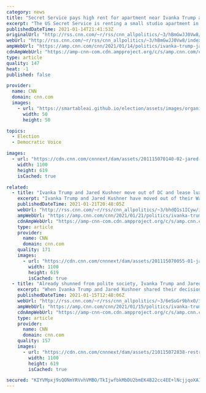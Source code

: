 ```yaml
---
category: news
title: "Secret Service pays high rent for apartment near Ivanka Trump and Jared Kushner's home for toilets and office space for agents"
excerpt: "The US Secret Service is renting a small studio apartment in Washington, DC, near the home of Jared Kushner and Ivanka Trump, a source with knowledge of the service's activities told CNN on Thursday, in order for agents to use the bathroom and have office space.\n    \n"
publishedDateTime: 2021-01-14T21:41:53Z
originalUrl: "http://rss.cnn.com/~r/rss/cnn_allpolitics/~3/hBmGwJJ0Vw8/index.html"
webUrl: "http://rss.cnn.com/~r/rss/cnn_allpolitics/~3/hBmGwJJ0Vw8/index.html"
ampWebUrl: "https://amp.cnn.com/cnn/2021/01/14/politics/ivanka-trump-jared-kushner-bathroom-secret-service/index.html"
cdnAmpWebUrl: "https://amp-cnn-com.cdn.ampproject.org/c/s/amp.cnn.com/cnn/2021/01/14/politics/ivanka-trump-jared-kushner-bathroom-secret-service/index.html"
type: article
quality: 147
heat: -1
published: false

provider:
  name: CNN
  domain: cnn.com
  images:
    - url: "https://smartableai.github.io/election/assets/images/organizations/cnn.com-50x50.jpg"
      width: 50
      height: 50

topics:
  - Election
  - Democratic Voice

images:
  - url: "https://cdn.cnn.com/cnnnext/dam/assets/201115070140-02-jared-kushner-ivanka-trump-file-super-tease.jpg"
    width: 1100
    height: 619
    isCached: true

related:
  - title: "Ivanka Trump and Jared Kushner move out of DC and lease luxury condo in Miami "
    excerpt: "Ivanka Trump and Jared Kushner have moved out of their Washington, DC, home, and have signed a one-year lease on a luxury condo in Miami at the Arte, an expensive oceanfront residential building, a source familiar with the couple's move confirmed to CNN.\n    \n"
    publishedDateTime: 2021-01-21T20:48:05Z
    webUrl: "http://rss.cnn.com/~r/rss/cnn_allpolitics/~3/bhdQ1s1ICyw/index.html"
    ampWebUrl: "https://amp.cnn.com/cnn/2021/01/21/politics/ivanka-trump-jared-kushner-luxury-condo-miami/index.html"
    cdnAmpWebUrl: "https://amp-cnn-com.cdn.ampproject.org/c/s/amp.cnn.com/cnn/2021/01/21/politics/ivanka-trump-jared-kushner-luxury-condo-miami/index.html"
    type: article
    provider:
      name: CNN
      domain: cnn.com
    quality: 171
    images:
      - url: "https://cdn.cnn.com/cnnnext/dam/assets/201115070055-01-jared-kushner-ivanka-trump-file-super-tease.jpg"
        width: 1100
        height: 619
        isCached: true
  - title: "Already shunned from polite society, Ivanka Trump and Jared Kushner face new cold post-insurrection reality"
    excerpt: "When Ivanka Trump and Jared Kushner shared their decision to pick up and move their family to Washington from New York four years ago, multiple sources who know the couple said the idea was the White House years would allow easy entree to their ambitious next steps: Kushner would become a powerful player"
    publishedDateTime: 2021-01-15T12:48:06Z
    webUrl: "http://rss.cnn.com/~r/rss/cnn_allpolitics/~3/6eSuGr9bhx0/index.html"
    ampWebUrl: "https://amp.cnn.com/cnn/2021/01/15/politics/ivanka-trump-jared-kushner-next-steps/index.html"
    cdnAmpWebUrl: "https://amp-cnn-com.cdn.ampproject.org/c/s/amp.cnn.com/cnn/2021/01/15/politics/ivanka-trump-jared-kushner-next-steps/index.html"
    type: article
    provider:
      name: CNN
      domain: cnn.com
    quality: 157
    images:
      - url: "https://cdn.cnn.com/cnnnext/dam/assets/210115072838-restricted-file-02-jared-kushner-ivanka-trump-2020-super-tease.jpg"
        width: 1100
        height: 619
        isCached: true

secured: "KIYVMpxj9sQONmYRVvhVMBO/TkIjwfbkMbDU2bmEK4B22cc4EE+lNcjjqoXAIwW7cajEtPjuhZ046XXAMuG+9s/KRVbmnAYThrjVRy19sxHKMr74LZj+7g2QNcjqW7UA1UU2leb0faODiKBXs1hln5zjhQS5ZUvhd8EeoO/tb/VrYMlsO4RHdRYV/lAQFjAPXr+n2aGsDe+PyTp+JyZVzLv6lwGo/nK4I64fKrAXuu3nqHjYS+DcFc7ekZkldXVugUlnJ26lWcCpyrCgEz0rDKulWLPivBV5nEc+jKP9fhF+UVvRH7dOsAPqcKIh51xgJNLYbIO+RFrc/+UkLsbK3B92mEOgM5Xqaen3yM4A0ug=;hKi3XCQPtlw42VSnzp9Hag=="
---
```


